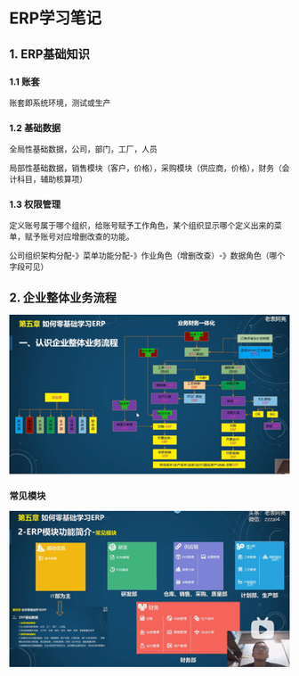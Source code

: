 # ERP学习笔记

## 1. ERP基础知识

### 1.1 账套

账套即系统环境，测试或生产

### 1.2 基础数据

全局性基础数据，公司，部门，工厂，人员

局部性基础数据，销售模块（客户，价格），采购模块（供应商，价格），财务（会计科目，辅助核算项）

### 1.3 权限管理

定义账号属于哪个组织，给账号赋予工作角色，某个组织显示哪个定义出来的菜单，赋予账号对应增删改查的功能。

公司组织架构分配-》菜单功能分配-》作业角色（增删改查）-》数据角色（哪个字段可见）

## 2. 企业整体业务流程

![](pic/2023-10-25-16-06-01.png)

### 常见模块

![](pic/2023-10-24-15-03-01.png)